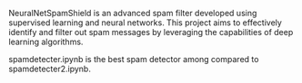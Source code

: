 NeuralNetSpamShield is an advanced spam filter developed using supervised learning and neural networks. This project aims to effectively identify and filter out spam messages by leveraging the capabilities of deep learning algorithms.

spamdetecter.ipynb is the best spam detector among compared to spamdetecter2.ipynb.
